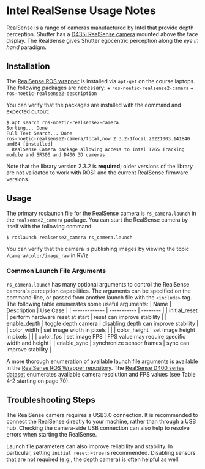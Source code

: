 # Intel RealSense Usage Notes

RealSense is a range of cameras manufactured by Intel that provide depth perception.
Shutter has a [D435i RealSense camera](https://www.intelrealsense.com/depth-camera-d435/) mounted above the face display.
The RealSense gives Shutter egocentric perception along the *eye in hand* paradigm.


## Installation

The [RealSense ROS wrapper](https://github.com/IntelRealSense/realsense-ros) is installed via `apt-get` on the course laptops.
The following packages are necessary:
    + `ros-noetic-realsense2-camera`
    + `ros-noetic-realsense2-description`

You can verify that the packages are installed with the command and expected output:
```
$ apt search ros-noetic-realsense2-camera
Sorting... Done
Full Text Search... Done
ros-noetic-realsense2-camera/focal,now 2.3.2-1focal.20221003.141840 amd64 [installed]
  RealSense Camera package allowing access to Intel T265 Tracking module and SR300 and D400 3D cameras
```
Note that the library version 2.3.2 is **required**; older versions of the library are not validated to work with ROS1 and the current RealSense firmware versions.


## Usage

The primary roslaunch file for the RealSense camera is `rs_camera.launch` in the `realsense2_camera` package.
You can start the RealSense camera by itself with the following command:
```
$ roslaunch realsense2_camera rs_camera.launch
```
You can verify that the camera is publishing images by viewing the topic `/camera/color/image_raw` in RViz.


### Common Launch File Arguments

`rs_camera.launch` has many optional arguments to control the RealSense camera's perception capabilities.
The arguments can be specified on the command-line, or passed from another launch file with the `<include>` tag.
The following table enumerates some useful arguments:
| Name  | Description                      | Use Case                                          |
| -------------  | -----------                      | --------                                          |
| initial_reset  | perform hardware reset at start  | reset can improve stability                       |
| enable_depth   | toggle depth camera              | disabling depth can improve stability             |
| color_width    | set image width in pixels        |                                                   |
| color_height   | set image height in pixels       |                                                   |
| color_fps      | set image FPS                    | FPS value may require specific width and height   |
| enable_sync    | synchronize sensor frames        | sync can improve stability                        |

A more thorough enumeration of available launch file arguments is available in the [RealSense ROS Wrapper repository](https://github.com/IntelRealSense/realsense-ros#launch-parameters).
The [RealSense D400 series dataset](https://www.intelrealsense.com/wp-content/uploads/2022/05/Intel-RealSense-D400-Series-Datasheet-April-2022.pdf) enumerates available camera resolution and FPS values (see Table 4-2 starting on page 70).

## Troubleshooting Steps

The RealSense camera requires a USB3.0 connection.
It is recommended to connect the RealSense directly to your machine, rather than through a USB hub.
Checking the camera-side USB connection can also help to resolve errors when starting the RealSense.

Launch file parameters can also improve reliability and stability.
In particular, setting `initial_reset:=true` is recommended.
Disabling sensors that are not required (e.g., the depth camera) is often helpful as well.